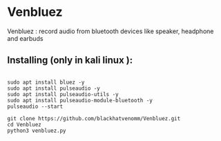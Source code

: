 # Venbluez
Venbluez  : record audio from bluetooth devices like speaker, headphone and earbuds 
## Installing (only in kali linux ):

```

sudo apt install bluez -y
sudo apt install pulseaudio -y
sudo apt install pulseaudio-utils -y
sudo apt install pulseaudio-module-bluetooth -y
pulseaudio --start

git clone https://github.com/blackhatvenomm/Venbluez.git
cd Venbluez
python3 venbluez.py
